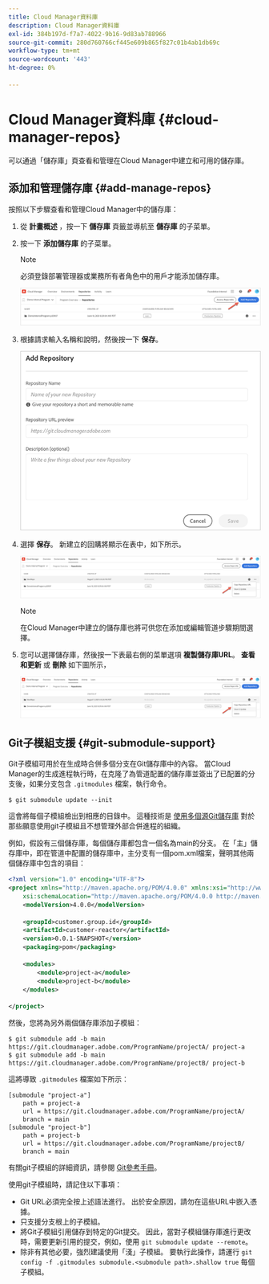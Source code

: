 ```yaml
---
title: Cloud Manager資料庫
description: Cloud Manager資料庫
exl-id: 384b197d-f7a7-4022-9b16-9d83ab788966
source-git-commit: 280d760766cf445e609b865f827c01b4ab1db69c
workflow-type: tm+mt
source-wordcount: '443'
ht-degree: 0%

---
```


# Cloud Manager資料庫 {#cloud-manager-repos}

可以通過「儲存庫」頁查看和管理在Cloud Manager中建立和可用的儲存庫。

## 添加和管理儲存庫 {#add-manage-repos}

按照以下步驟查看和管理Cloud Manager中的儲存庫：

1. 從 **計畫概述** ，按一下 **儲存庫** 頁籤並導航至 **儲存庫** 的子菜單。

1. 按一下 **添加儲存庫** 的子菜單。

   >[!NOTE]
   >必須登錄部署管理器或業務所有者角色中的用戶才能添加儲存庫。

   ![](assets/create-repo2.png)


1. 根據請求輸入名稱和說明，然後按一下 **保存**。

   ![](assets/repo-1.png)

1. 選擇 **保存**。 新建立的回購將顯示在表中，如下所示。

   ![](assets/create-repo3.png)

   >[!NOTE]
   >在Cloud Manager中建立的儲存庫也將可供您在添加或編輯管道步驟期間選擇。

1. 您可以選擇儲存庫，然後按一下表最右側的菜單選項 **複製儲存庫URL**。 **查看和更新** 或 **刪除** 如下圖所示，

   ![](assets/create-repo3.png)



## Git子模組支援 {#git-submodule-support}

Git子模組可用於在生成時合併多個分支在Git儲存庫中的內容。 當Cloud Manager的生成進程執行時，在克隆了為管道配置的儲存庫並簽出了已配置的分支後，如果分支包含 `.gitmodules` 檔案，執行命令。

```
$ git submodule update --init
```

這會將每個子模組檢出到相應的目錄中。 這種技術是 [使用多個源Git儲存庫](https://experienceleague.adobe.com/docs/experience-manager-cloud-manager/using/managing-code/working-with-multiple-source-git-repos.html) 對於那些願意使用git子模組且不想管理外部合併進程的組織。

例如，假設有三個儲存庫，每個儲存庫都包含一個名為main的分支。 在「主」儲存庫中，即在管道中配置的儲存庫中，主分支有一個pom.xml檔案，聲明其他兩個儲存庫中包含的項目：

```xml
<?xml version="1.0" encoding="UTF-8"?>
<project xmlns="http://maven.apache.org/POM/4.0.0" xmlns:xsi="http://www.w3.org/2001/XMLSchema-instance"
    xsi:schemaLocation="http://maven.apache.org/POM/4.0.0 http://maven.apache.org/maven-v4_0_0.xsd">
    <modelVersion>4.0.0</modelVersion>
   
    <groupId>customer.group.id</groupId>
    <artifactId>customer-reactor</artifactId>
    <version>0.0.1-SNAPSHOT</version>
    <packaging>pom</packaging>
   
    <modules>
        <module>project-a</module>
        <module>project-b</module>
    </modules>
   
</project>
```

然後，您將為另外兩個儲存庫添加子模組：

```
$ git submodule add -b main https://git.cloudmanager.adobe.com/ProgramName/projectA/ project-a
$ git submodule add -b main https://git.cloudmanager.adobe.com/ProgramName/projectB/ project-b
```

這將導致 `.gitmodules` 檔案如下所示：

```
[submodule "project-a"]
    path = project-a
    url = https://git.cloudmanager.adobe.com/ProgramName/projectA/
    branch = main
[submodule "project-b"]
    path = project-b
    url = https://git.cloudmanager.adobe.com/ProgramName/projectB/
    branch = main
```

有關git子模組的詳細資訊，請參閱 [Git參考手冊](https://git-scm.com/book/en/v2/Git-Tools-Submodules)。

使用git子模組時，請記住以下事項：

* Git URL必須完全按上述語法進行。 出於安全原因，請勿在這些URL中嵌入憑據。
* 只支援分支根上的子模組。
* 將Git子模組引用儲存到特定的Git提交。 因此，當對子模組儲存庫進行更改時，需要更新引用的提交，例如，使用 `git submodule update --remote`。
* 除非有其他必要，強烈建議使用「淺」子模組。 要執行此操作，請運行 `git config -f .gitmodules submodule.<submodule path>.shallow true` 每個子模組。
